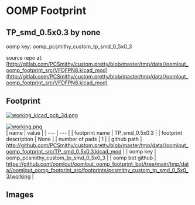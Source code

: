# OOMP Footprint  
## TP_smd_0.5x0.3  by none  
  
oomp key: oomp_pcsmithy_custom_tp_smd_0_5x0_3  
  
source repo at: [http://gitlab.com/PCSmithy/custom.pretty/blob/master/tmp/data//oomlout_oomp_footprint_src/VFDFPN8.kicad_mod](http://gitlab.com/PCSmithy/custom.pretty/blob/master/tmp/data//oomlout_oomp_footprint_src/VFDFPN8.kicad_mod)  
## Footprint  
  
[![working_kicad_pcb_3d.png](working_kicad_pcb_3d_600.png)](working_kicad_pcb_3d.png)  
  
[![working.png](working_600.png)](working.png)  
| name | value | 
| --- | --- | 
| footprint name | TP_smd_0.5x0.3 | 
| footprint description | None | 
| number of pads | 1 | 
| github path | http://github.com/PCSmithy/custom.pretty/blob/master/tmp/data//oomlout_oomp_footprint_src/TP_smd_0.5x0.3.kicad_mod | 
| oomp key | oomp_pcsmithy_custom_tp_smd_0_5x0_3 | 
| oomp bot github | https://github.com/oomlout/oomlout_oomp_footprint_bot/tree/main/tmp/data//oomlout_oomp_footprint_src/footprints/pcsmithy_custom_tp_smd_0_5x0_3/working | 
## Images  
